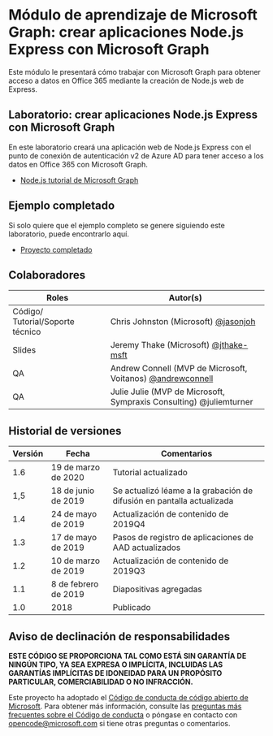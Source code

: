 # <a name="microsoft-graph-training-module---build-nodejs-express-apps-with-microsoft-graph"></a>Módulo de aprendizaje de Microsoft Graph: crear aplicaciones Node.js Express con Microsoft Graph

Este módulo le presentará cómo trabajar con Microsoft Graph para obtener acceso a datos en Office 365 mediante la creación de Node.js web de Express.

## <a name="lab---build-nodejs-express-apps-with-microsoft-graph"></a>Laboratorio: crear aplicaciones Node.js Express con Microsoft Graph

En este laboratorio creará una aplicación web de Node.js Express con el punto de conexión de autenticación v2 de Azure AD para tener acceso a los datos en Office 365 con Microsoft Graph.

- [Node.js tutorial de Microsoft Graph](https://docs.microsoft.com/graph/training/node-tutorial)

## <a name="completed-sample"></a>Ejemplo completado

Si solo quiere que el ejemplo completo se genere siguiendo este laboratorio, puede encontrarlo aquí.

- [Proyecto completado](demo)

## <a name="contributors"></a>Colaboradores

|           Roles            |                                           Autor(s)                                           |
| -------------------------- | --------------------------------------------------------------------------------------------- |
| Código/ Tutorial/Soporte técnico | Chris Johnston (Microsoft) [@jasonjoh](//github.com/jasonjoh)                                 |
| Slides                     | Jeremy Thake (Microsoft) [@jthake-msft](//github.com/jthake-msft)                             |
| QA                         | Andrew Connell (MVP de Microsoft, Voitanos) [@andrewconnell](//github.com/andrewconnell)         |
| QA                         | Julie Julie (MVP de Microsoft, [](//github.com/juliemturner) Sympraxis Consulting) @juliemturner |

## <a name="version-history"></a>Historial de versiones

| Versión |       Fecha       |                     Comentarios                     |
| ------- | ---------------- | ------------------------------------------------ |
| 1.6     | 19 de marzo de 2020   | Tutorial actualizado                               |
| 1,5     | 18 de junio de 2019    | Se actualizó léame a la grabación de difusión en pantalla actualizada |
| 1.4     | 24 de mayo de 2019     | Actualización de contenido de 2019Q4                           |
| 1.3     | 17 de mayo de 2019     | Pasos de registro de aplicaciones de AAD actualizados               |
| 1.2     | 10 de marzo de 2019   | Actualización de contenido de 2019Q3                           |
| 1.1     | 8 de febrero de 2019 | Diapositivas agregadas                                     |
| 1.0     | 2018             | Publicado                                        |

## <a name="disclaimer"></a>Aviso de declinación de responsabilidades

**ESTE CÓDIGO  SE PROPORCIONA TAL COMO ESTÁ SIN GARANTÍA DE NINGÚN TIPO, YA SEA EXPRESA O IMPLÍCITA, INCLUIDAS LAS GARANTÍAS IMPLÍCITAS DE IDONEIDAD PARA UN PROPÓSITO PARTICULAR, COMERCIABILIDAD O NO INFRACCIÓN.**

Este proyecto ha adoptado el [Código de conducta de código abierto de Microsoft](https://opensource.microsoft.com/codeofconduct/). Para obtener más información, consulte las [preguntas más frecuentes sobre el Código de conducta](https://opensource.microsoft.com/codeofconduct/faq/) o póngase en contacto con [opencode@microsoft.com](mailto:opencode@microsoft.com) si tiene otras preguntas o comentarios.
